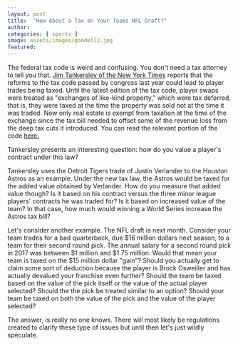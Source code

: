 ```yaml
---
layout: post
title:  "How About a Tax on Your Teams NFL Draft?"
author: 
categories: [ sports ]
image: assets/images/goodell2.jpg
featured: 
---
```


The federal tax code is weird and confusing. You don't need a tax attorney to tell you that. [Jim Tankersley of the New York Times](https://www.nytimes.com/2018/03/19/us/politics/baseball-tax-law-.html?mtrref=mlb.nbcsports.com) reports that the reforms to the tax code passed by congress last year could lead to player trades being taxed. Until the latest edition of the tax code, player swaps were treated as "exchanges of like-kind property," which were tax deferred, that is, they were taxed at the time the property was sold not at the time it was traded. Now only real estate is exempt from taxation at the time of the exchange since the tax bill needed to offset some of the revenue loss from the deep tax cuts it introduced. You can read the relevant portion of the code [here.](https://www.law.cornell.edu/uscode/text/26/1031)

Tankersley presents an interesting question: how do you value a player's contract under this law?

Tankersley uses the Detroit Tigers trade of Justin Verlander to the Houston Astros as an example. Under the new tax law, the Astros would be taxed for the added value obtained by Verlander. How do you measure that added value though? Is it based on his contract versus the three minor league players' contracts he was traded for? Is it based on increased value of the team? In that case, how much would winning a World Series increase the Astros tax bill?

Let's consider another example. The NFL draft is next month. Consider your team trades for a bad quarterback, due $16 million dollars next season, to a team for their second round pick. The annual salary for a second round pick in 2017 was between $1 million and $1.75 million. Would that mean your team is taxed on the $15 million dollar "gain"? Should you actually get to claim some sort of deduction because the player is Brock Osweiller and has actually devalued your franchise even further? Should the team be taxed based on the value of the pick itself or the value of the actual player selected? Should the the pick be treated similar to an option? Should your team be taxed on both the value of the pick and the value of the player selected?

The answer, is really no one knows. There will most likely be regulations created to clarify these type of issues but until then let's just wildly speculate. 